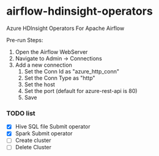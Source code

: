 # airflow-hdinsight-operators
Azure HDInsight Operators For Apache Airflow

Pre-run Steps:
1. Open the Airflow WebServer
2. Navigate to Admin -> Connections
3. Add a new connection
    1. Set the Conn Id as "azure_http_conn"
    2. Set the Conn Type as "http"
    3. Set the host
    4. Set the port (default for azure-rest-api is 80)
    5. Save


### TODO list

- [x] Hive SQL file Submit operator
- [x] Spark Submit operator
- [ ] Create cluster
- [ ] Delete Cluster
